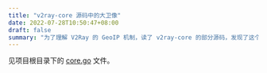```yaml
---
title: "v2ray-core 源码中的大卫像"
date: 2022-07-28T10:50:47+08:00
draft: false
summary: "为了理解 V2Ray 的 GeoIP 机制，读了 v2ray-core 的部分源码，发现了这个彩蛋"
---
```


见项目根目录下的 [core.go](https://github.com/v2fly/v2ray-core/blob/master/core.go) 文件。